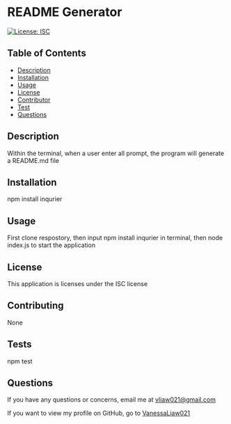 # README Generator

[![License: ISC](https://img.shields.io/badge/License-ISC-blue.svg)](https://opensource.org/licenses/ISC)

## Table of Contents
- [Description](#description)
- [Installation](#installation)
- [Usage](#usage)
- [License](#license)
- [Contributor](#contributing)
- [Test](#tests)
- [Questions](#questions)

## Description 
Within the terminal, when a user enter all prompt, the program will generate a README.md file

## Installation
npm install inqurier

## Usage
First clone respostory, then input npm install inqurier in terminal, then node index.js to start the application

## License 
This application is licenses under the ISC license

## Contributing
None

## Tests
npm test

## Questions
If you have any questions or concerns, email me at vliaw021@gmail.com

If you want to view my profile on GitHub, go to [VanessaLiaw021](https://github.com/VanessaLiaw021)
